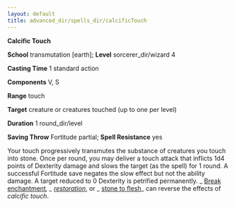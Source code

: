 ```yaml
---
layout: default
title: advanced_dir/spells_dir/calcificTouch
---
```

 **Calcific Touch**

**School** transmutation [earth]; **Level** sorcerer_dir/wizard 4

**Casting Time** 1 standard action

**Components** V, S

**Range** touch

**Target** creature or creatures touched (up to one per level)

**Duration** 1 round_dir/level

**Saving Throw** Fortitude partial; **Spell Resistance** yes

Your touch progressively transmutes the substance of creatures you touch into stone. Once per round, you may deliver a touch attack that inflicts 1d4 points of Dexterity damage and slows the target (as the spell) for 1 round. A successful Fortitude save negates the slow effect but not the ability damage. A target reduced to 0 Dexterity is petrified permanently. _ [Break enchantment](../../../spells_dir/breakEnchantment#_break-enchantment)_, _ [restoration](../../../spells_dir/restoration#_restoration)_, or _ [stone to flesh](../../../spells_dir/stoneToFlesh#_stone-to-flesh)_ can reverse the effects of _calcific touch_.

